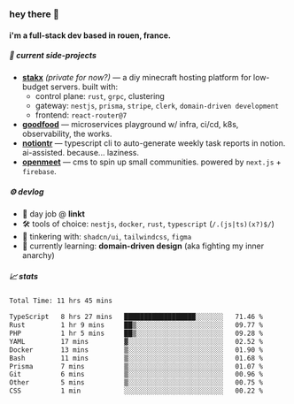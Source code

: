 ### hey there 👋

#### i'm a full-stack dev based in rouen, france.

##### 🚧 current side-projects

- [**stakx**](https://stakx.fr) *(private for now?)* — a diy minecraft hosting platform for low-budget servers. built with:
  - control plane: `rust`, `grpc`, clustering
  - gateway: `nestjs`, `prisma`, `stripe`, `clerk`, `domain-driven development`
  - frontend: `react-router@7`
- [**goodfood**](https://github.com/floriaaan/goodfood) — microservices playground w/ infra, ci/cd, k8s, observability, the works.
- [**notiontr**](https://github.com/floriaaan/notion-task-reporter) — typescript cli to auto-generate weekly task reports in notion. ai-assisted. because... laziness.
- [**openmeet**](https://github.com/floriaaan/openmeet) — cms to spin up small communities. powered by `next.js` + `firebase`.

##### ⚙️ devlog

- 🏢 day job @ **linkt**
- 🛠️ tools of choice: `nestjs`, `docker`, `rust`, `typescript` (`/.(js|ts)(x?)$/`)
- 🎨 tinkering with: `shadcn/ui`, `tailwindcss`, `figma`
- 🧠 currently learning: **domain-driven design** (aka fighting my inner anarchy)

##### 📈 stats

<!--START_SECTION:waka-->

```txt
Total Time: 11 hrs 45 mins

TypeScript   8 hrs 27 mins   ██████████████████░░░░░░░   71.46 %
Rust         1 hr 9 mins     ██▒░░░░░░░░░░░░░░░░░░░░░░   09.77 %
PHP          1 hr 5 mins     ██▒░░░░░░░░░░░░░░░░░░░░░░   09.28 %
YAML         17 mins         ▓░░░░░░░░░░░░░░░░░░░░░░░░   02.52 %
Docker       13 mins         ▒░░░░░░░░░░░░░░░░░░░░░░░░   01.90 %
Bash         11 mins         ▒░░░░░░░░░░░░░░░░░░░░░░░░   01.68 %
Prisma       7 mins          ▒░░░░░░░░░░░░░░░░░░░░░░░░   01.07 %
Git          6 mins          ▒░░░░░░░░░░░░░░░░░░░░░░░░   00.96 %
Other        5 mins          ▒░░░░░░░░░░░░░░░░░░░░░░░░   00.75 %
CSS          1 min           ░░░░░░░░░░░░░░░░░░░░░░░░░   00.22 %
```

<!--END_SECTION:waka-->
